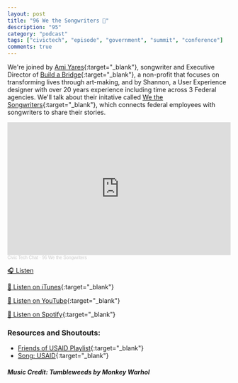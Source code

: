 ```yaml
---
layout: post
title: "96 We the Songwriters 🎵"
description: "95"
category: "podcast"
tags: ["civictech", "episode", "government", "summit", "conference"]
comments: true
---
```


We're joined by [Ami Yares](https://www.amiyares.com/){:target="_blank"}, songwriter and Executive Director of [Build a Bridge](https://buildabridge.org){:target="_blank"}, a non-profit that focuses on transforming lives through art-making, and by Shannon, a User Experience designer with over 20 years experience including time across 3 Federal agencies. We'll talk about their initative called [We the Songwriters](https://wethesongwriters.org/){:target="_blank"}, which connects federal employees with songwriters to share their stories.

<iframe width="100%" height="300" scrolling="no" frameborder="no" allow="autoplay" src="https://w.soundcloud.com/player/?url=https%3A//api.soundcloud.com/tracks/2104496046%3Fsecret_token%3Ds-XyBiDfJYHAm&color=%23ff5500&auto_play=false&hide_related=false&show_comments=true&show_user=true&show_reposts=false&show_teaser=true&visual=true"></iframe><div style="font-size: 10px; color: #cccccc;line-break: anywhere;word-break: normal;overflow: hidden;white-space: nowrap;text-overflow: ellipsis; font-family: Interstate,Lucida Grande,Lucida Sans Unicode,Lucida Sans,Garuda,Verdana,Tahoma,sans-serif;font-weight: 100;"><a href="https://soundcloud.com/user-227289754" title="Civic Tech Chat" target="_blank" style="color: #cccccc; text-decoration: none;">Civic Tech Chat</a> · <a href="https://soundcloud.com/user-227289754/we-the-songwriters/s-XyBiDfJYHAm" title="96 We the Songwriters" target="_blank" style="color: #cccccc; text-decoration: none;">96 We the Songwriters</a></div>

<a href="https://on.soundcloud.com/uWGNOM4eVnyNpoN4ph" target="_blank">🎧 Listen</a>

[📱 Listen on iTunes](https://itunes.apple.com/us/podcast/civic-tech-chat/id1350640468?mt=2){:target="_blank"}

[📱 Listen on YouTube](https://www.youtube.com/playlist?list=PL5NEPB2T3Hb-HpMbDW0PnXUCODdtIUjNl){:target="_blank"}

[📱 Listen on Spotify](https://open.spotify.com/show/1kbwPAi4thGOU43xFkehgT){:target="_blank"}

### Resources and Shoutouts:
- [Friends of USAID Playlist](https://open.spotify.com/artist/33NtIX8ae3eovd3AQtMEKO?si=S2IhqKRHSFqAA1xKH3Ts8Q&nd=1&dlsi=54817e06c5dd427b){:target="_blank"}
- [Song: USAID](https://www.youtube.com/watch?v=VlFaXtVW4VM){:target="_blank"}


##### Music Credit: Tumbleweeds by Monkey Warhol 
